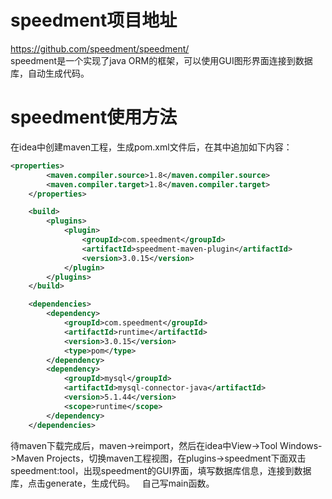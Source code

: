 # speedment项目地址 #
https://github.com/speedment/speedment/   
speedment是一个实现了java ORM的框架，可以使用GUI图形界面连接到数据库，自动生成代码。

# speedment使用方法 #
在idea中创建maven工程，生成pom.xml文件后，在其中追加如下内容：   
```xml
<properties>
        <maven.compiler.source>1.8</maven.compiler.source>
        <maven.compiler.target>1.8</maven.compiler.target>
    </properties>

    <build>
        <plugins>
            <plugin>
                <groupId>com.speedment</groupId>
                <artifactId>speedment-maven-plugin</artifactId>
                <version>3.0.15</version>
            </plugin>
        </plugins>
    </build>

    <dependencies>
        <dependency>
            <groupId>com.speedment</groupId>
            <artifactId>runtime</artifactId>
            <version>3.0.15</version>
            <type>pom</type>
        </dependency>
        <dependency>
            <groupId>mysql</groupId>
            <artifactId>mysql-connector-java</artifactId>
            <version>5.1.44</version>
            <scope>runtime</scope>
        </dependency>
    </dependencies>
```
待maven下载完成后，maven->reimport，然后在idea中View->Tool Windows->Maven Projects，切换maven工程视图，在plugins->speedment下面双击speedment:tool，出现speedment的GUI界面，填写数据库信息，连接到数据库，点击generate，生成代码。   
自己写main函数。
